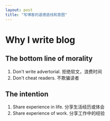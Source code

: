 ```yaml
---
layout: post
title: "写博客的道德底线和意图"
---
```


# Why I write blog

## The bottom line of morality

1. Don't write advertorial. 拒绝软文，浪费时间
2. Don't cheat readers. 不欺骗读者

## The intention

1. Share experience in life. 分享生活经历或体会
2. Share experience of work. 分享工作中的经验